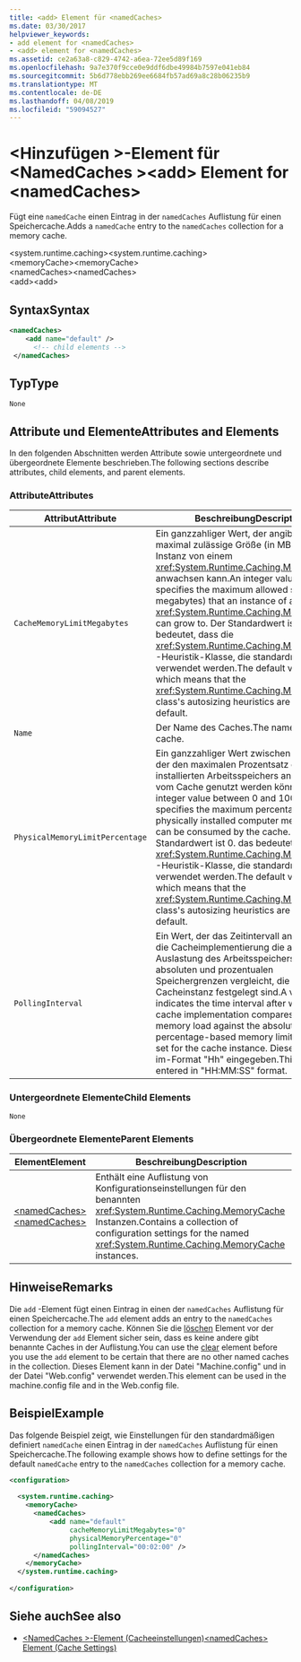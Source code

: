 ```yaml
---
title: <add> Element für <namedCaches>
ms.date: 03/30/2017
helpviewer_keywords:
- add element for <namedCaches>
- <add> element for <namedCaches>
ms.assetid: ce2a63a8-c829-4742-a6ea-72ee5d89f169
ms.openlocfilehash: 9a7e370f9cce0e9ddf6dbe49984b7597e041eb84
ms.sourcegitcommit: 5b6d778ebb269ee6684fb57ad69a8c28b06235b9
ms.translationtype: MT
ms.contentlocale: de-DE
ms.lasthandoff: 04/08/2019
ms.locfileid: "59094527"
---
```

# <a name="add-element-for-namedcaches"></a><span data-ttu-id="62932-102">\<Hinzufügen >-Element für \<NamedCaches ></span><span class="sxs-lookup"><span data-stu-id="62932-102">\<add> Element for \<namedCaches></span></span>
<span data-ttu-id="62932-103">Fügt eine `namedCache` einen Eintrag in der `namedCaches` Auflistung für einen Speichercache.</span><span class="sxs-lookup"><span data-stu-id="62932-103">Adds a `namedCache` entry to the `namedCaches` collection for a memory cache.</span></span>  
  
 <span data-ttu-id="62932-104">\<system.runtime.caching></span><span class="sxs-lookup"><span data-stu-id="62932-104">\<system.runtime.caching></span></span>  
<span data-ttu-id="62932-105">\<memoryCache></span><span class="sxs-lookup"><span data-stu-id="62932-105">\<memoryCache></span></span>  
<span data-ttu-id="62932-106">\<namedCaches></span><span class="sxs-lookup"><span data-stu-id="62932-106">\<namedCaches></span></span>  
<span data-ttu-id="62932-107">\<add></span><span class="sxs-lookup"><span data-stu-id="62932-107">\<add></span></span>  
  
## <a name="syntax"></a><span data-ttu-id="62932-108">Syntax</span><span class="sxs-lookup"><span data-stu-id="62932-108">Syntax</span></span>  
  
```xml  
<namedCaches>  
    <add name="default" />  
      <!-- child elements -->  
 </namedCaches>  
```  
  
## <a name="type"></a><span data-ttu-id="62932-109">Typ</span><span class="sxs-lookup"><span data-stu-id="62932-109">Type</span></span>  
 `None`  
  
## <a name="attributes-and-elements"></a><span data-ttu-id="62932-110">Attribute und Elemente</span><span class="sxs-lookup"><span data-stu-id="62932-110">Attributes and Elements</span></span>  
 <span data-ttu-id="62932-111">In den folgenden Abschnitten werden Attribute sowie untergeordnete und übergeordnete Elemente beschrieben.</span><span class="sxs-lookup"><span data-stu-id="62932-111">The following sections describe attributes, child elements, and parent elements.</span></span>  
  
### <a name="attributes"></a><span data-ttu-id="62932-112">Attribute</span><span class="sxs-lookup"><span data-stu-id="62932-112">Attributes</span></span>  
  
|<span data-ttu-id="62932-113">Attribut</span><span class="sxs-lookup"><span data-stu-id="62932-113">Attribute</span></span>|<span data-ttu-id="62932-114">Beschreibung</span><span class="sxs-lookup"><span data-stu-id="62932-114">Description</span></span>|  
|-|-|  
|`CacheMemoryLimitMegabytes`|<span data-ttu-id="62932-115">Ein ganzzahliger Wert, der angibt, die maximal zulässige Größe (in MB), die eine Instanz von einem <xref:System.Runtime.Caching.MemoryCache> anwachsen kann.</span><span class="sxs-lookup"><span data-stu-id="62932-115">An integer value that specifies the maximum allowed size (in megabytes) that an instance of a <xref:System.Runtime.Caching.MemoryCache> can grow to.</span></span> <span data-ttu-id="62932-116">Der Standardwert ist 0. das bedeutet, dass die <xref:System.Runtime.Caching.MemoryCache> -Heuristik-Klasse, die standardmäßig verwendet werden.</span><span class="sxs-lookup"><span data-stu-id="62932-116">The default value is 0, which means that the <xref:System.Runtime.Caching.MemoryCache> class's autosizing heuristics are used by default.</span></span>|  
|`Name`|<span data-ttu-id="62932-117">Der Name des Caches.</span><span class="sxs-lookup"><span data-stu-id="62932-117">The name of the cache.</span></span>|  
|`PhysicalMemoryLimitPercentage`|<span data-ttu-id="62932-118">Ein ganzzahliger Wert zwischen 0 und 100, der den maximalen Prozentsatz der physisch installierten Arbeitsspeichers angibt, die vom Cache genutzt werden können.</span><span class="sxs-lookup"><span data-stu-id="62932-118">An integer value between 0 and 100 that specifies the maximum percentage of physically installed computer memory that can be consumed by the cache.</span></span> <span data-ttu-id="62932-119">Der Standardwert ist 0. das bedeutet, dass die <xref:System.Runtime.Caching.MemoryCache> -Heuristik-Klasse, die standardmäßig verwendet werden.</span><span class="sxs-lookup"><span data-stu-id="62932-119">The default value is 0, which means that the <xref:System.Runtime.Caching.MemoryCache> class's autosizing heuristics are used by default.</span></span>|  
|`PollingInterval`|<span data-ttu-id="62932-120">Ein Wert, der das Zeitintervall angibt, in dem die Cacheimplementierung die aktuelle Auslastung des Arbeitsspeichers mit den absoluten und prozentualen Speichergrenzen vergleicht, die für die Cacheinstanz festgelegt sind.</span><span class="sxs-lookup"><span data-stu-id="62932-120">A value that indicates the time interval after which the cache implementation compares the current memory load against the absolute and percentage-based memory limits that are set for the cache instance.</span></span> <span data-ttu-id="62932-121">Dieser Wert wird im-Format "Hh" eingegeben.</span><span class="sxs-lookup"><span data-stu-id="62932-121">This value is entered in "HH:MM:SS" format.</span></span>|  
  
### <a name="child-elements"></a><span data-ttu-id="62932-122">Untergeordnete Elemente</span><span class="sxs-lookup"><span data-stu-id="62932-122">Child Elements</span></span>  
 `None`  
  
### <a name="parent-elements"></a><span data-ttu-id="62932-123">Übergeordnete Elemente</span><span class="sxs-lookup"><span data-stu-id="62932-123">Parent Elements</span></span>  
  
|<span data-ttu-id="62932-124">Element</span><span class="sxs-lookup"><span data-stu-id="62932-124">Element</span></span>|<span data-ttu-id="62932-125">Beschreibung</span><span class="sxs-lookup"><span data-stu-id="62932-125">Description</span></span>|  
|-------------|-----------------|  
|[<span data-ttu-id="62932-126">\<namedCaches></span><span class="sxs-lookup"><span data-stu-id="62932-126">\<namedCaches></span></span>](../../../../../docs/framework/configure-apps/file-schema/runtime/namedcaches-element-cache-settings.md)|<span data-ttu-id="62932-127">Enthält eine Auflistung von Konfigurationseinstellungen für den benannten <xref:System.Runtime.Caching.MemoryCache> Instanzen.</span><span class="sxs-lookup"><span data-stu-id="62932-127">Contains a collection of configuration settings for the named <xref:System.Runtime.Caching.MemoryCache> instances.</span></span>|  
  
## <a name="remarks"></a><span data-ttu-id="62932-128">Hinweise</span><span class="sxs-lookup"><span data-stu-id="62932-128">Remarks</span></span>  
 <span data-ttu-id="62932-129">Die `add` -Element fügt einen Eintrag in einen der `namedCaches` Auflistung für einen Speichercache.</span><span class="sxs-lookup"><span data-stu-id="62932-129">The `add` element adds an entry to the `namedCaches` collection for a memory cache.</span></span> <span data-ttu-id="62932-130">Können Sie die [löschen](../../../../../docs/framework/configure-apps/file-schema/runtime/clear-element-for-namedcaches.md) Element vor der Verwendung der `add` Element sicher sein, dass es keine andere gibt benannte Caches in der Auflistung.</span><span class="sxs-lookup"><span data-stu-id="62932-130">You can use the [clear](../../../../../docs/framework/configure-apps/file-schema/runtime/clear-element-for-namedcaches.md) element before you use the `add` element to be certain that there are no other named caches in the collection.</span></span> <span data-ttu-id="62932-131">Dieses Element kann in der Datei "Machine.config" und in der Datei "Web.config" verwendet werden.</span><span class="sxs-lookup"><span data-stu-id="62932-131">This element can be used in the machine.config file and in the Web.config file.</span></span>  
  
## <a name="example"></a><span data-ttu-id="62932-132">Beispiel</span><span class="sxs-lookup"><span data-stu-id="62932-132">Example</span></span>  
 <span data-ttu-id="62932-133">Das folgende Beispiel zeigt, wie Einstellungen für den standardmäßigen definiert `namedCache` einen Eintrag in der `namedCaches` Auflistung für einen Speichercache.</span><span class="sxs-lookup"><span data-stu-id="62932-133">The following example shows how to define settings for the default `namedCache` entry to the `namedCaches` collection for a memory cache.</span></span>  
  
```xml  
<configuration>  
  
  <system.runtime.caching>  
    <memoryCache>  
      <namedCaches>  
          <add name="default"   
               cacheMemoryLimitMegabytes="0"   
               physicalMemoryPercentage="0"  
               pollingInterval="00:02:00" />  
      </namedCaches>  
    </memoryCache>  
  </system.runtime.caching>  
  
</configuration>  
```  
  
## <a name="see-also"></a><span data-ttu-id="62932-134">Siehe auch</span><span class="sxs-lookup"><span data-stu-id="62932-134">See also</span></span>

- [<span data-ttu-id="62932-135">\<NamedCaches >-Element (Cacheeinstellungen)</span><span class="sxs-lookup"><span data-stu-id="62932-135">\<namedCaches> Element (Cache Settings)</span></span>](../../../../../docs/framework/configure-apps/file-schema/runtime/namedcaches-element-cache-settings.md)
